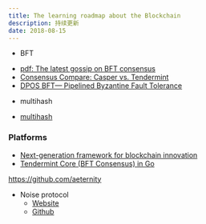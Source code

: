 ```yaml
---
title: The learning roadmap about the Blockchain
description: 持续更新
date: 2018-08-15
---
```


* BFT

- [pdf: The latest gossip on BFT consensus](https://arxiv.org/pdf/1807.04938.pdf)
- [Consensus Compare: Casper vs. Tendermint](https://blog.cosmos.network/consensus-compare-casper-vs-tendermint-6df154ad56ae)
- [DPOS BFT— Pipelined Byzantine Fault Tolerance](https://medium.com/eosio/dpos-bft-pipelined-byzantine-fault-tolerance-8a0634a270ba)

* multihash

- [multihash](https://github.com/multiformats/multihash)

### Platforms

* [Next-generation framework for blockchain innovation](https://github.com/paritytech/substrate)
* [Tendermint Core (BFT Consensus) in Go](https://github.com/tendermint/tendermint)

https://github.com/aeternity

* Noise protocol
  - [Website](http://noiseprotocol.org)
  - [Github](https://github.com/noiseprotocol)
